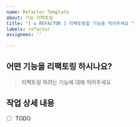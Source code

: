 ```yaml
---
name: Refactor Template
about: 기능 리팩토링
title: "[ ♻️ REFACTOR ] 리팩토링할 기능을 적어주세요 "
labels: refactor
assignees: ''

---
```


## 어떤 기능을 리팩토링 하시나요?

> 리팩토링 하려는 기능에 대해 적어주세요 

## 작업 상세 내용

- [ ] TODO
